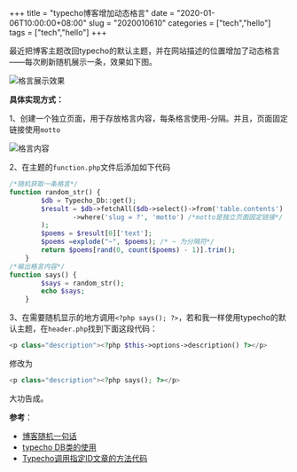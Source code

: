 +++
title = "typecho博客增加动态格言"
date = "2020-01-06T10:00:00+08:00"
slug = "2020010610"
categories = ["tech","hello"]
tags = ["tech","hello"]
+++

最近把博客主题改回typecho的默认主题，并在网站描述的位置增加了动态格言——每次刷新随机展示一条，效果如下图。

![格言展示效果](/blog_static/2020/20200106-1.jpg)

**具体实现方式：**

1、创建一个独立页面，用于存放格言内容，每条格言使用`~`分隔。并且，页面固定链接使用`motto`

![格言内容](/blog_static/2020/20200106-2.jpg)

2、在主题的`function.php`文件后添加如下代码

```php
/*随机获取一条格言*/
function random_str() {
        $db = Typecho_Db::get();
        $result = $db->fetchAll($db->select()->from('table.contents')
                ->where('slug = ?', 'motto') /*motto是独立页面固定链接*/		
        );
        $poems = $result[0]['text'];
        $poems =explode("~", $poems); /* ~ 为分隔符*/
        return $poems[rand(0, count($poems) - 1)].trim();
    }
/*输出格言内容*/
function says() {
        $says = random_str();
        echo $says;
    }
```

3、在需要随机显示的地方调用`<?php says(); ?>`，若和我一样使用typecho的默认主题，在`header.php`找到下面这段代码：

```php
<p class="description"><?php $this->options->description() ?></p>
```

修改为

```php
<p class="description"><?php says(); ?></p>
```

大功告成。

**参考**：

* [博客随机一句话](https://www.aiqizhi.com/hobby/57.html)
* [typecho DB类的使用](https://www.typechodev.com/docs/zh_CN/develop-guide/database-operate-design/)
* [Typecho调用指定ID文章的方法代码](https://www.boke8.net/typecho-specify-id-article.html)